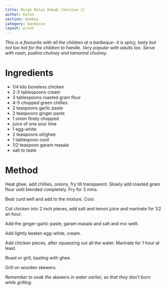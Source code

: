 ```yaml
---
title: Murgh Malai Kebab (Version 1)
author: Karen
section: bombay
category: barbecue
layout: print
---
```


_This is a favourite with all the children at a barbeque- it is spicy, tasty but not too hot for the children to handle. Very popular with adults too. Serve with naan, pudina chutney and tamarind chutney._


# Ingredients

* 1/4 kilo boneless chicken
* 2-3 tablespoons cream
* 3 tablespoons roasted gram flour
* 4-5 chopped green chillies
* 2 teaspoons garlic paste
* 2 teaspoons ginger paste
* 1 onion finely chopped
* juice of one sour lime
* 1 egg-white
* 2 teaspoons oil/ghee
* 1 tablespoon curd
* 1/2 teaspoon garam masala
* salt to taste


# Method
Heat ghee, add chillies, onions, fry till transparent. Slowly add roasted gram flour until blended completely. Fry for 3 mins.

Beat curd well and add to the mixture. Cool.

Cut chicken into 2 inch pieces, add salt and lemon juice and marinate for 1/2 an hour.

Add the ginger-garlic paste, garam masala and salt and mix welll.

Add lightly beaten egg-white, cream.

Add chicken pieces, after squeezing out all the water. Marinate for 1 hour at least.

Roast or grill, basting with ghee.

Grill on wooden skewers.

_Remember to soak the skewers in water earlier, so that they don't burn while grilling._


